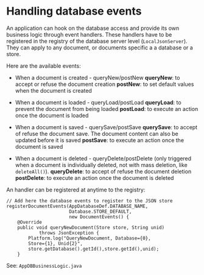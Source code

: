 # Handling database events

An application can hook on the database access and provide its own business logic through event handlers. These handlers have to be registered in the registry of the database server level (`LocalJsonServer`). They can apply to any document, or documents specific a a database or a store.

Here are the available events:

- When a document is created - queryNew/postNew
  **queryNew**: to  accept or refuse the document creation
  **postNew**: to set default values when the document is created
  
- When a document is loaded - queryLoad/postLoad
  **queryLoad**: to prevent the document from being loaded
  **postLoad**: to execute an action once the document is loaded

- When a document is saved - querySave/postSave
  **querySave**: to accept of refuse the document save. The document content can also be updated before it is saved
  **postSave**: to execute an action once the document is saved

- When a document is deleted - queryDelete/postDelete (only triggered when a document is individually deleted, not with mass deletion, like `deleteAll()`).
  **queryDelete**: to accept of refuse the document deletion
  **postDelete**: to execute an action once the document is deleted

An handler can be registered at anytime to the registry:

    // Add here the database events to register to the JSON store
    registerDocumentEvents(AppDatabaseDef.DATABASE_NAME, 
                           Database.STORE_DEFAULT, 
                           new DocumentEvents() {
        @Override
        public void queryNewDocument(Store store, String unid) 
                throws JsonException {
            Platform.log("QueryNewDocument, Database={0}, 
            Store={1}, Unid{2}",
            store.getDatabase().getId(),store.getId(),unid);
        }

See: `AppDBBusinessLogic.java`

